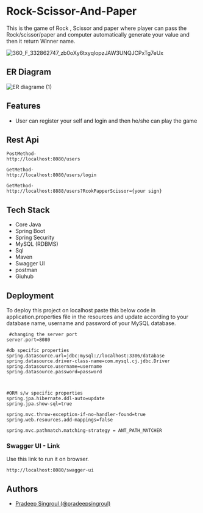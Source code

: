 # Rock-Scissor-And-Paper
This is the game of Rock , Scissor and paper where player can pass the Rock/scissor/paper and computer automatically generate your value and then it return Winner name.




![360_F_332862747_zb0oXy6txyqlopzJAW3UNQJCPxTg7eUx](https://user-images.githubusercontent.com/104360276/229961021-4d33573e-da1e-40d1-90a3-6c0808b23ec0.jpg)


## ER Diagram
![ER diagrame (1)](https://user-images.githubusercontent.com/104360276/229960730-1a3ea183-d453-4fdd-966b-62e16e4a9a6e.png)

## Features
 - User can register your self and login and then he/she can play the game
 
 ## Rest Api
 
 ```register 
PostMethod-
http://localhost:8080/users
```

```login 
GetMethod-
http://localhost:8080/users/login
```

```Play game 
GetMethod-
http://localhost:8888/users?RcokPapperScissor={your sign}
```
 

## Tech Stack

- Core Java
- Spring Boot
- Spring Security
- MySQL (RDBMS)
- Sql
- Maven
- Swagger UI
- postman
- Giuhub


## Deployment

To deploy this project on localhost paste this below code in application.properties file in the 
resources and update according to your database name, username and password of your MySQL database.

```properties
 #changing the server port
server.port=8080

#db specific properties
spring.datasource.url=jdbc:mysql://localhost:3306/database
spring.datasource.driver-class-name=com.mysql.cj.jdbc.Driver
spring.datasource.username=username
spring.datasource.password=password



#ORM s/w specific properties
spring.jpa.hibernate.ddl-auto=update
spring.jpa.show-sql=true

spring.mvc.throw-exception-if-no-handler-found=true
spring.web.resources.add-mappings=false

spring.mvc.pathmatch.matching-strategy = ANT_PATH_MATCHER

```
### Swagger UI - Link

Use this link to run it on browser.
```swagger
http://localhost:8080/swagger-ui
```

## Authors
- [Pradeep Singroul (@pradeepsingroul) ](https://github.com/pradeepsingroul)
